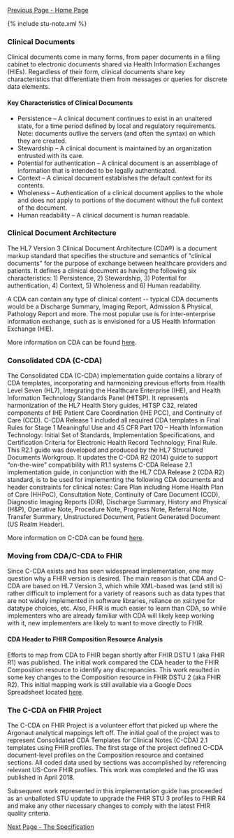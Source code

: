 [Previous Page - Home Page](index.html)

{% include stu-note.xml %}

### Clinical Documents

Clinical documents come in many forms, from paper documents in a filing cabinet to electronic documents shared via Health Information Exchanges (HIEs). Regardless of their form, clinical documents share key characteristics that differentiate them from messages or queries for discrete data elements. 

#### Key Characteristics of Clinical Documents

* Persistence – A clinical document continues to exist in an unaltered state, for a time period defined by local and regulatory requirements. Note: documents outlive the servers (and often the syntax) on which they are created. 
* Stewardship – A clinical document is maintained by an organization entrusted with its care. 
* Potential for authentication – A clinical document is an assemblage of information that is intended to be legally authenticated. 
* Context – A clinical document establishes the default context for its contents. 
* Wholeness – Authentication of a clinical document applies to the whole and does not apply to portions of the document without the full context of the document. 
* Human readability – A clinical document is human readable. 

### Clinical Document Architecture

The HL7 Version 3 Clinical Document Architecture (CDA®) is a document markup standard that specifies the structure and semantics of "clinical documents" for the purpose of exchange between healthcare providers and patients. It defines a clinical document as having the following six characteristics: 1) Persistence, 2) Stewardship, 3) Potential for authentication, 4) Context, 5) Wholeness and 6) Human readability.

A CDA can contain any type of clinical content -- typical CDA documents would be a Discharge Summary, Imaging Report, Admission & Physical, Pathology Report and more. The most popular use is for inter-enterprise information exchange, such as is envisioned for a US Health Information Exchange (HIE).

More information on CDA can be found [here](http://www.hl7.org/implement/standards/product_brief.cfm?product_id=7). 

### Consolidated CDA (C-CDA)

The Consolidated CDA (C-CDA) implementation guide contains a library of CDA templates, incorporating and harmonizing previous efforts from Health Level Seven (HL7), Integrating the Healthcare Enterprise (IHE), and Health Information Technology Standards Panel (HITSP). It represents harmonization of the HL7 Health Story guides, HITSP C32, related components of IHE Patient Care Coordination (IHE PCC), and Continuity of Care (CCD). C-CDA Release 1 included all required CDA templates in Final Rules for Stage 1 Meaningful Use and 45 CFR Part 170 – Health Information Technology: Initial Set of Standards, Implementation Specifications, and Certification Criteria for Electronic Health Record Technology; Final Rule. This R2.1 guide was developed and produced by the HL7 Structured Documents Workgroup. It updates the C-CDA R2 (2014) guide to support “on-the-wire” compatibility with R1.1 systems C-CDA Release 2.1 implementation guide, in conjunction with the HL7 CDA Release 2 (CDA R2) standard, is to be used for implementing the following CDA documents and header constraints for clinical notes: Care Plan including Home Health Plan of Care (HHPoC), Consultation Note, Continuity of Care Document (CCD), Diagnostic Imaging Reports (DIR), Discharge Summary, History and Physical (H&P), Operative Note, Procedure Note, Progress Note, Referral Note, Transfer Summary, Unstructured Document, Patient Generated Document (US Realm Header).

More information on C-CDA can be found [here](http://www.hl7.org/implement/standards/product_brief.cfm?product_id=492). 

### Moving from CDA/C-CDA to FHIR

Since C-CDA exists and has seen widespread implementation, one may question why a FHIR version is desired. The main reason is that CDA and C-CDA are based on HL7 Version 3, which while XML-based was (and still is) rather difficult to implement for a variety of reasons such as data types that are not widely implemented in software libraries, reliance on xsi:type for datatype choices, etc. Also, FHIR is much easier to learn than CDA, so while implementers who are already familiar with CDA will likely keep working with it, new implementers are likely to want to move directly to FHIR. 

#### CDA Header to FHIR Composition Resource Analysis

Efforts to map from CDA to FHIR began shortly after FHIR DSTU 1 (aka FHIR R1) was published. The initial work compared the CDA header to the FHIR Composition resource to identify any discrepancies. This work resulted in some key changes to the Composition resource in FHIR DSTU 2 (aka FHIR R2). This initial mapping work is still available via a Google Docs Spreadsheet located [here](https://docs.google.com/spreadsheets/d/1KctdexG3oB2QBiBQNH1Rbt2uJ6DxQFROyIFKo5q95WU/edit#gid=1223244219). 

### The C-CDA on FHIR Project

The C-CDA on FHIR Project is a volunteer effort that picked up where the Argonaut analytical mappings left off. The initial goal of the project was to represent Consolidated CDA Templates for Clinical Notes (C-CDA) 2.1 templates using FHIR profiles. The first stage of the project defined C-CDA document-level profiles on the Composition resource and contained sections. All coded data used by sections was accomplished by referencing relevant US-Core FHIR profiles. This work was completed and the IG was published in April 2018. 

Subsequent work represented in this implementation guide has proceeded as an unballoted STU update to upgrade the FHIR STU 3 profiles to FHIR R4 and make any other necessary changes to comply with the latest FHIR quality criteria.

[Next Page - The Specification](the_specification.html)